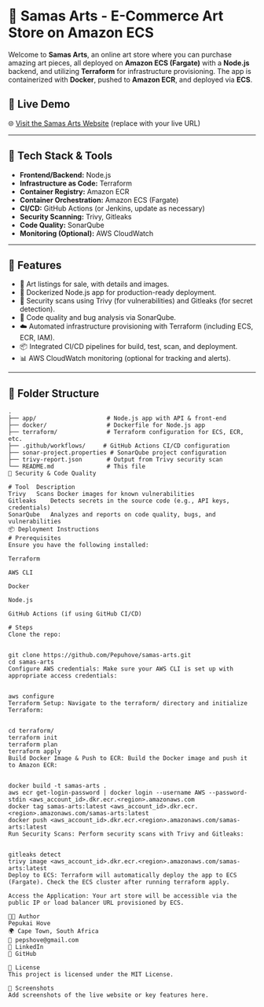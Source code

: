 # 🎨 Samas Arts - E-Commerce Art Store on Amazon ECS

Welcome to **Samas Arts**, an online art store where you can purchase amazing art pieces, all deployed on **Amazon ECS (Fargate)** with a **Node.js** backend, and utilizing **Terraform** for infrastructure provisioning. The app is containerized with **Docker**, pushed to **Amazon ECR**, and deployed via **ECS**.

## 🚀 Live Demo
🌐 [Visit the Samas Arts Website](https://your-website-domain.com) (replace with your live URL)

---

## 🧰 Tech Stack & Tools

- **Frontend/Backend:** Node.js
- **Infrastructure as Code:** Terraform
- **Container Registry:** Amazon ECR
- **Container Orchestration:** Amazon ECS (Fargate)
- **CI/CD:** GitHub Actions (or Jenkins, update as necessary)
- **Security Scanning:** Trivy, Gitleaks
- **Code Quality:** SonarQube
- **Monitoring (Optional):** AWS CloudWatch

---

## 🔧 Features

- 🛒 Art listings for sale, with details and images.
- 🐳 Dockerized Node.js app for production-ready deployment.
- 🔐 Security scans using Trivy (for vulnerabilities) and Gitleaks (for secret detection).
- 🧹 Code quality and bug analysis via SonarQube.
- ☁️ Automated infrastructure provisioning with Terraform (including ECS, ECR, IAM).
- 📦 Integrated CI/CD pipelines for build, test, scan, and deployment.
- 📊 AWS CloudWatch monitoring (optional for tracking and alerts).

---

## 📁 Folder Structure

```
.
├── app/                    # Node.js app with API & front-end
├── docker/                 # Dockerfile for Node.js app
├── terraform/              # Terraform configuration for ECS, ECR, etc.
├── .github/workflows/     # GitHub Actions CI/CD configuration
├── sonar-project.properties # SonarQube project configuration
├── trivy-report.json       # Output from Trivy security scan
└── README.md               # This file
🚨 Security & Code Quality

# Tool	Description
Trivy	Scans Docker images for known vulnerabilities
Gitleaks	Detects secrets in the source code (e.g., API keys, credentials)
SonarQube	Analyzes and reports on code quality, bugs, and vulnerabilities
📦 Deployment Instructions
# Prerequisites
Ensure you have the following installed:

Terraform

AWS CLI

Docker

Node.js

GitHub Actions (if using GitHub CI/CD)

# Steps
Clone the repo:


git clone https://github.com/Pepuhove/samas-arts.git
cd samas-arts
Configure AWS credentials: Make sure your AWS CLI is set up with appropriate access credentials:


aws configure
Terraform Setup: Navigate to the terraform/ directory and initialize Terraform:


cd terraform/
terraform init
terraform plan
terraform apply
Build Docker Image & Push to ECR: Build the Docker image and push it to Amazon ECR:


docker build -t samas-arts .
aws ecr get-login-password | docker login --username AWS --password-stdin <aws_account_id>.dkr.ecr.<region>.amazonaws.com
docker tag samas-arts:latest <aws_account_id>.dkr.ecr.<region>.amazonaws.com/samas-arts:latest
docker push <aws_account_id>.dkr.ecr.<region>.amazonaws.com/samas-arts:latest
Run Security Scans: Perform security scans with Trivy and Gitleaks:


gitleaks detect
trivy image <aws_account_id>.dkr.ecr.<region>.amazonaws.com/samas-arts:latest
Deploy to ECS: Terraform will automatically deploy the app to ECS (Fargate). Check the ECS cluster after running terraform apply.

Access the Application: Your art store will be accessible via the public IP or load balancer URL provisioned by ECS.

👨‍💻 Author
Pepukai Hove
🌍 Cape Town, South Africa
📧 pepshove@gmail.com
🔗 LinkedIn
🐙 GitHub

📜 License
This project is licensed under the MIT License.

📸 Screenshots
Add screenshots of the live website or key features here.










